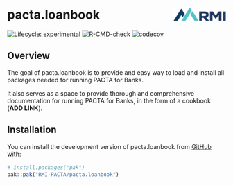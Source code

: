 
<!-- README.md is generated from README.Rmd. Please edit that file -->

# pacta.loanbook <a href='https://rmi-pacta.github.io/pacta.loanbook'><img src='man/figures/logo.png' align="right" height="31"/></a>

<!-- badges: start -->

[![Lifecycle:
experimental](https://img.shields.io/badge/lifecycle-experimental-orange.svg)](https://lifecycle.r-lib.org/articles/stages.html#experimental)
[![R-CMD-check](https://github.com/RMI-PACTA/pacta.loanbook/actions/workflows/R-CMD-check.yaml/badge.svg)](https://github.com/RMI-PACTA/pacta.loanbook/actions/workflows/R-CMD-check.yaml)
[![codecov](https://codecov.io/gh/RMI-PACTA/pacta.loanbook/graph/badge.svg)](https://app.codecov.io/gh/RMI-PACTA/pacta.loanbook)
<!-- badges: end -->

## Overview

The goal of pacta.loanbook is to provide and easy way to load and
install all packages needed for running PACTA for Banks.

It also serves as a space to provide thorough and comprehensive
documentation for running PACTA for Banks, in the form of a cookbook
(**ADD LINK**).

## Installation

You can install the development version of pacta.loanbook from
[GitHub](https://github.com/) with:

``` r
# install.packages("pak")
pak::pak("RMI-PACTA/pacta.loanbook")
```
